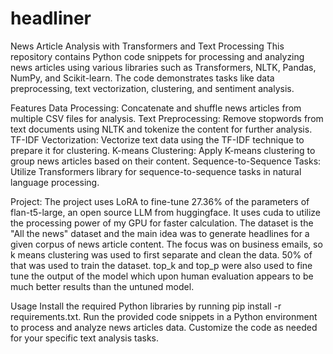 # headliner
News Article Analysis with Transformers and Text Processing
This repository contains Python code snippets for processing and analyzing news articles using various libraries such as Transformers, NLTK, Pandas, NumPy, and Scikit-learn. The code demonstrates tasks like data preprocessing, text vectorization, clustering, and sentiment analysis.

Features
Data Processing: Concatenate and shuffle news articles from multiple CSV files for analysis.
Text Preprocessing: Remove stopwords from text documents using NLTK and tokenize the content for further analysis.
TF-IDF Vectorization: Vectorize text data using the TF-IDF technique to prepare it for clustering.
K-means Clustering: Apply K-means clustering to group news articles based on their content.
Sequence-to-Sequence Tasks: Utilize Transformers library for sequence-to-sequence tasks in natural language processing.

Project:
The project uses LoRA to fine-tune 27.36% of the parameters of flan-t5-large, an open source LLM from huggingface. It uses cuda to utilize the processing power of my GPU for faster calculation.
The dataset is the "All the news" dataset and the main idea was to generate headlines for a given corpus of news article content. 
The focus was on business emails, so k means clustering was used to first separate and clean the data. 
50% of that was used to train the dataset.
top_k and top_p were also used to fine tune the output of the model which upon human evaluation appears to be much better results than the untuned model.

Usage
Install the required Python libraries by running pip install -r requirements.txt.
Run the provided code snippets in a Python environment to process and analyze news articles data.
Customize the code as needed for your specific text analysis tasks.

